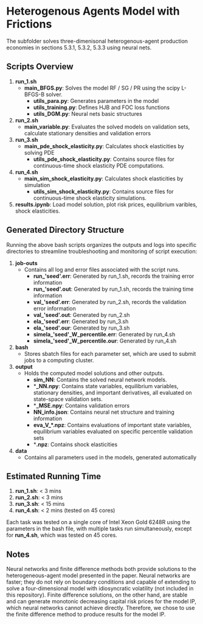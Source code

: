 # Heterogenous Agents Model with Frictions

The subfolder solves three-dimenisonal heterogenous-agent production economies in sections 5.3.1, 5.3.2, 5.3.3 using neural nets.

## Scripts Overview

1. **run_1.sh**
   - **main_BFGS.py**: Solves the model RF / SG / PR using the scipy L-BFGS-B solver.
     - **utils_para.py**: Generates parameters in the model
     - **utils_training.py**: Defines HJB and FOC loss functions
     - **utils_DGM.py**: Neural nets basic structures
2. **run_2.sh**
   - **main_variable.py**: Evaluates the solved models on validation sets, calculate stationary densities and validation errors
3. **run_3.sh**
   - **main_pde_shock_elasticity.py**: Calculates shock elasticities by solving PDE
     - **utils_pde_shock_elasticity.py**: Contains source files for continuous-time shock elasticity PDE computations.
4. **run_4.sh**
   - **main_sim_shock_elasticity.py**: Calculates shock elasticities by simulation
     - **utils_sim_shock_elasticity.py**: Contains source files for continuous-time shock elasticity simulations.
5. **results.ipynb**: Load model solution, plot risk prices, equilibrium varibles, shock elasticities.

## Generated Directory Structure

Running the above bash scripts organizes the outputs and logs into specific directories to streamline troubleshooting and monitoring of script execution:

1. **job-outs**
   - Contains all log and error files associated with the script runs.
     - **run_'seed'.err**: Generated by run_1.sh, records the training error information
     - **run_'seed'.out**: Generated by run_1.sh, records the training time information
     - **val_'seed'.err**: Generated by run_2.sh, records the validation error information
     - **val_'seed'.out**: Generated by run_2.sh
     - **ela_'seed'.err**: Generated by run_3.sh
     - **ela_'seed'.our**: Generated by run_3.sh
     - **simela_'seed'\_W\_percentile.err**: Generated by run_4.sh
     - **simela_'seed'\_W\_percentile.our**: Generated by run_4.sh
2. **bash**
   - Stores sbatch files for each parameter set, which are used to submit jobs to a computing cluster.
3. **output**
   - Holds the computed model solutions and other outputs.
     - **sim_NN**: Contains the solved neural network models.
     - ***_NN.npy**: Contains state variables, equilibrium variables, stationary densities, and important derivatives, all evaluated on state-space validation sets.
     - ***_MSE.npy**: Contains validation errors
     - **NN_info.json**: Contains neural net structure and training information
     - **eva_V_*.npz**: Contains evaluations of important state variables, equilibrium variables evaluated on specific percentile validation sets 
     - ***.npz**: Contains shock elasticities
4. **data**
   - Contains all parameters used in the models, generated automatically

## Estimated Running Time
1. **run_1.sh**: < 3 mins
2. **run_2.sh**: < 3 mins
3. **run_3.sh**: < 15 mins
4. **run_4.sh**: < 2 mins (tested on 45 cores)

Each task was tested on a single core of Intel Xeon Gold 6248R using the parameters in the bash file, with multiple tasks run simultaneously, except for **run_4.sh**, which was tested on 45 cores.

## Notes
Neural networks and finite difference methods both provide solutions to the heterogeneous-agent model presented in the paper. Neural networks are faster; they do not rely on boundary conditions and capable of extending to solve a four-dimensional model with idiosyncratic volatility (not included in this repository). Finite difference solutions, on the other hand, are stable and can generate monotonic decreasing capital risk prices for the model IP, which neural networks cannot achieve directly. Therefore, we chose to use the finite difference method to produce results for the model IP.